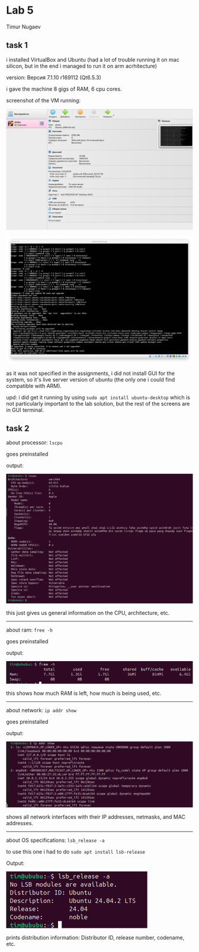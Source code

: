 # Lab 5

Timur Nugaev

## task 1

i installed VirtualBox and Ubuntu (had a lot of trouble running it on mac silicon, but in the end i managed to run it on arm acrhitecture)

version: Версия 7.1.10 r169112 (Qt6.5.3)

i gave the machine 8 gigs of RAM, 6 cpu cores.

screenshot of the VM running:

![alt text](image-1.png)

![alt text](image.png)

as it was not specified in the assignments, i did not install GUI for the system, so it's live server version of ubuntu (the only one i could find compatible with ARM).

upd: i did get it running by using `sudo apt install ubuntu-desktop` which is not particularly important to the lab solution, but the rest of the screens are in GUI terminal.

## task 2

about processor: `lscpu`

goes preinstalled

output:

![alt text](image-2.png)

this just gives us general information on the CPU, architecture, etc.

---

about ram: `free -h`

goes preinstalled

output:

![alt text](image-3.png)

this shows how much RAM is left, how much is being used, etc.

---

about network: `ip addr show`

goes preinstalled

output:

![alt text](image-4.png)

shows all network interfaces with their IP addresses, netmasks, and MAC addresses.

---

about OS specifications: `lsb_release -a`

to use this one i had to do `sudo apt install lsb-release`

Output:

![alt text](image-5.png)

prints distribution information: Distributor ID, release number, codename, etc.